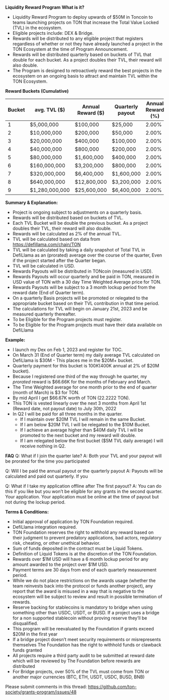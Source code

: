 **Liquidity Reward Program**
**What is it?**

- Liquidity Reward Program to deploy upwards of $50M in Toncoin to teams launching projects on TON that increase the Total Value Locked (TVL) in the ecosystem.
- Eligible projects include: DEX & Bridge.
- Rewards will be distributed to any eligible project that registers regardless of whether or not they have already launched a project in the TON Ecosystem at the time of Program Announcement.
- Rewards will be distributed quarterly based on buckets of TVL that double for each bucket. As a project doubles their TVL, their reward will also double.
- The Program is designed to retroactively reward the best projects in the ecosystem on an ongoing basis to attract and maintain TVL within the TON Ecosystem.

**Reward Buckets (Cumulative)**

| Bucket | avg. TVL ($)   | Annual Reward ($) | Quarterly payout | Annual Reward (%) |
| ------ | -------------- | ----------------- | ---------------- | ----------------- |
| 1      | $5,000,000     | $100,000          | $25,000          | 2.00%             |
| 2      | $10,000,000    | $200,000          | $50,000          | 2.00%             |
| 3      | $20,000,000    | $400,000          | $100,000         | 2.00%             |
| 4      | $40,000,000    | $800,000          | $200,000         | 2.00%             |
| 5      | $80,000,000    | $1,600,000        | $400,000         | 2.00%             |
| 6      | $160,000,000   | $3,200,000        | $800,000         | 2.00%             |
| 7      | $320,000,000   | $6,400,000        | $1,600,000       | 2.00%             |
| 8      | $640,000,000   | $12,800,000       | $3,200,000       | 2.00%             |
| 9      | $1,280,000,000 | $25,600,000       | $6,400,000       | 2.00%             |


**Summary & Explanation:**

- Project is ongoing subject to adjustments on a quarterly basis.
- Rewards will be distributed based on buckets of TVL.
- Each TVL Bucket will be double the previous bucket. As a project doubles their TVL, their reward will also double.
- Rewards will be calculated as 2% of the annual TVL.
- TVL will be calculated based on data from https://defillama.com/chain/TON
- TVL will be calculated by taking a daily snapshot of Total TVL in DefiLlama as an (prorated) average over the course of the quarter, Even if the project started after the Quarter began.
- TVL will be calculated in USD.
- Rewards Payouts will be distributed in TONcoin (measured in USD).
- Rewards Payouts will occur quarterly and be paid in TON, measured in USD value of TON with a 30 day Time Weighted Average price for TON.
- Rewards Payouts will be subject to a 3 month lockup period from the reward date (End of Quarter term).
- On a quarterly Basis projects will be promoted or relegated to the appropriate bucket based on their TVL contribution in that time period.
- The calculations for TVL will begin on January 21st, 2023 and be measured quarterly thereafter.
- To be Eligible for the Program projects must register.
- To be Eligible for the Program projects must have their data available on DefiLlama

**Example:**

- I launch my Dex on Feb 1, 2023 and register for TOC.
- On March 31 (End of Quarter term) my daily average TVL calculated on DefiLlama is $30M - This places me in the $20M+ bucket.
- Quarterly payment for this bucket is $100K ($400K annual at 2% of $20M bucket).
- Because I registered one third of the way through he quarter, my *prorated* reward is $66.66K for the months of February and March.
- The Time Weighted average for one month prior to the end of quarter (month of March) is $3 for TON.
- By mid April I get $66.67K worth of TON (22.2222 TON).
- This TON is vested linearly over the next 3 months from April 1st (Reward date, not payout date) to July 30th, 2022
- In Q2 I will be paid for all three months in the quarter. 
  - If I maintain over $20M TVL I will remain in the same Bucket.
  - If I am below $20M TVL I will be relegated to the $10M Bucket. 
  - If I achieve an average higher than $40M daily TVL I will be promoted to the next bucket and my reward will double.
  - If I am relegated below the first bucket ($5M TVL daily average) I will receive nothing in Q2.

**FAQ**
Q: What if I join the quarter late?
A: Both your TVL and your payout will be prorated for the time you participated

Q: Will I be paid the annual payout or the quarterly payout
A: Payouts will be calculated and paid out quarterly. If you 

Q: What if I take my application offline after The first payout?
A: You can do this if you like but you won’t be eligible for any grants in the second quarter. Your application. Your application must be online at the time of payout but not during the lockup period.

**Terms & Conditions:**

- Initial approval of application by TON Foundation required.
- DefiLlama integration required.
- TON Foundation reserves the right to withhold any reward based on their judgment to prevent predatory applications, bad actors, regulatory risk, cheating, or other unethical behavior.
- Sum of funds deposited in the contract must be Liquid Tokens.
- Definition of Liquid Tokens is at the discretion of the TON Foundation.
- Rewards over $1M USD will have a 6 month lockup period for any amount awarded to the project over $1M USD.
- Payment terms are 30 days from end of each quarterly measurement period.
- While we do not place restrictions on the awards usage (whether the team reinvests back into the protocol or funds another project), any report that the award is misused in a way that is negative to the ecosystem will be subject to review and result in possible termination of rewards.
- Reserve backing for stablecoins is mandatory to bridge when using something other than USDC, USDT, or BUSD. If a project uses a bridge for a non supported stablecoin without proving reserve they’ll be disqualified.
- This program will be reevaluated by the Foundation if grants exceed $20M in the first year
- If a bridge project doesn’t meet security requirements or misrepresents themselves The Foundation has the right to withhold funds or clawback funds granted
- All projects require a third party audit to be submitted at reward date which will be reviewed by The Foundation before rewards are distributed
- For Bridge projects, over 50% of the TVL must come from TON or another major currencies (BTC, ETH, USDT, USDC, BUSD, BNB)



Please submit comments in this thread: https://github.com/ton-society/grants-program/issues/48
